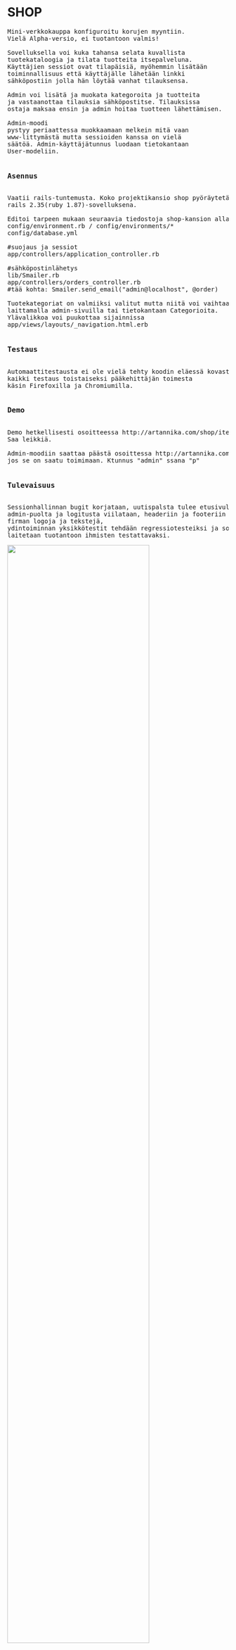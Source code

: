<h1>SHOP</h1>

<pre>
Mini-verkkokauppa konfiguroitu korujen myyntiin.
Vielä Alpha-versio, ei tuotantoon valmis!

Sovelluksella voi kuka tahansa selata kuvallista 
tuotekataloogia ja tilata tuotteita itsepalveluna.
Käyttäjien sessiot ovat tilapäisiä, myöhemmin lisätään
toiminnallisuus että käyttäjälle lähetään linkki 
sähköpostiin jolla hän löytää vanhat tilauksensa.

Admin voi lisätä ja muokata kategoroita ja tuotteita
ja vastaanottaa tilauksia sähköpostitse. Tilauksissa 
ostaja maksaa ensin ja admin hoitaa tuotteen lähettämisen.

Admin-moodi 
pystyy periaattessa muokkaamaan melkein mitä vaan
www-littymästä mutta sessioiden kanssa on vielä 
säätöä. Admin-käyttäjätunnus luodaan tietokantaan 
User-modeliin.

<h3>Asennus</h3>
Vaatii rails-tuntemusta. Koko projektikansio shop pyöräytetään käytiin 
rails 2.35(ruby 1.87)-sovelluksena.

Editoi tarpeen mukaan seuraavia tiedostoja shop-kansion alla:
config/environment.rb / config/environments/*
config/database.yml

#suojaus ja sessiot
app/controllers/application_controller.rb 

#sähköpostinlähetys
lib/Smailer.rb
app/controllers/orders_controller.rb
#tää kohta: Smailer.send_email("admin@localhost", @order) 

Tuotekategoriat on valmiiksi valitut mutta niitä voi vaihtaa
laittamalla admin-sivuilla tai tietokantaan Categorioita.
Ylävalikkoa voi puukottaa sijainnissa
app/views/layouts/_navigation.html.erb

<h3>Testaus</h3>
Automaattitestausta ei ole vielä tehty koodin eläessä kovasti, 
kaikki testaus toistaiseksi pääkehittäjän toimesta
käsin Firefoxilla ja Chromiumilla.

<h3>Demo</h3>
Demo hetkellisesti osoitteessa http://artannika.com/shop/items
Saa leikkiä.

Admin-moodiin saattaa päästä osoittessa http://artannika.com/shop/users
jos se on saatu toimimaan. Ktunnus "admin" ssana "p"

<h3>Tulevaisuus</h3>
Sessionhallinnan bugit korjataan, uutispalsta tulee etusivulle,
admin-puolta ja logitusta viilataan, headeriin ja footeriin tulee
firman logoja ja tekstejä,
ydintoiminnan yksikkötestit tehdään regressiotesteiksi ja sovellus
laitetaan tuotantoon ihmisten testattavaksi.
</pre>
<a href="yuml.png"><img src="yuml.png" width="80%"></a>
